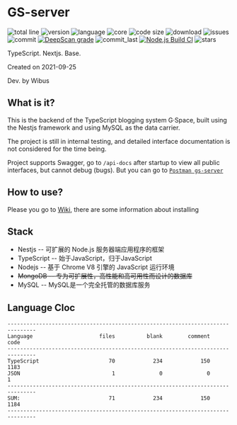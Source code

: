 # GS-server

![total line](https://tokei.rs/b1/github/wibus-wee/GS-server) ![version](https://img.shields.io/github/package-json/v/wibus-wee/GS-server) ![language](https://img.shields.io/github/languages/top/wibus-wee/GS-server) ![core](https://img.shields.io/github/package-json/dependency-version/wibus-wee/GS-server/@nestjs/core) ![code size](https://img.shields.io/github/languages/code-size/wibus-wee/GS-server) ![download](https://img.shields.io/github/downloads/wibus-wee/GS-server/total) ![issues](https://img.shields.io/github/issues/wibus-wee/GS-server) ![commit](https://img.shields.io/github/commit-activity/m/wibus-wee/GS-server) [![DeepScan grade](https://deepscan.io/api/teams/14175/projects/18839/branches/473312/badge/grade.svg)](https://deepscan.io/dashboard#view=project&tid=14175&pid=18839&bid=473312) ![commit_last](https://img.shields.io/github/last-commit/wibus-wee/GS-server) [![Node.js Build CI](https://github.com/wibus-wee/GS-server/actions/workflows/build.yml/badge.svg)](https://github.com/wibus-wee/GS-server/actions/workflows/build.yml) ![stars](https://img.shields.io/github/stars/wibus-wee/GS-server?style=social)

TypeScript. Nextjs. Base.

Created on 2021-09-25

Dev. by Wibus

## What is it?

This is the backend of the TypeScript blogging system G·Space, built using the Nestjs framework and using MySQL as the data carrier.

The project is still in internal testing, and detailed interface documentation is not considered for the time being.

Project supports Swagger, go to `/api-docs` after startup to view all public interfaces, but cannot debug (bugs). But you can go to [`Postman gs-server`](https://www.postman.com/wibus-wee/workspace/gs-server)

## How to use?

Please you go to [Wiki](https://github.com/wibus-wee/GS-server/wiki), there are some information about installing

## Stack

- Nestjs -- 可扩展的 Node.js 服务器端应用程序的框架
- TypeScript -- 始于JavaScript，归于JavaScript
- Nodejs -- 基于 Chrome V8 引擎的 JavaScript 运行环境
- ~~MongoDB -- 专为可扩展性，高性能和高可用性而设计的数据库~~
- MySQL -- MySQL是一个完全托管的数据库服务

## Language Cloc

```
-------------------------------------------------------------------------------
Language                     files          blank        comment           code
-------------------------------------------------------------------------------
TypeScript                      70            234            150           1183
JSON                             1              0              0              1
-------------------------------------------------------------------------------
SUM:                            71            234            150           1184
-------------------------------------------------------------------------------
```